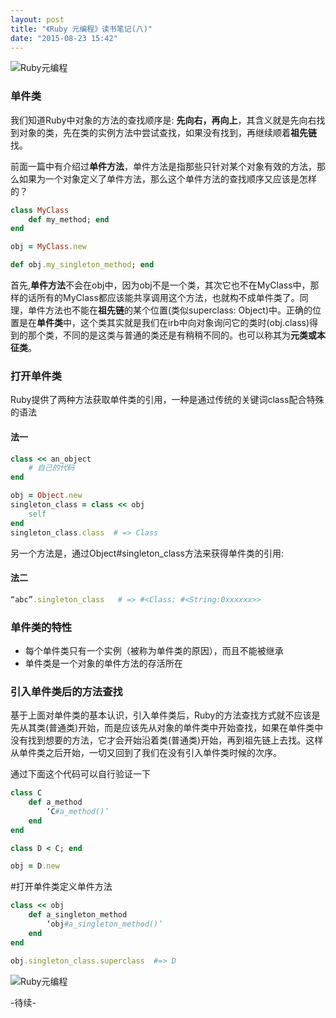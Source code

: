 ```yaml
---
layout: post
title: "《Ruby 元编程》读书笔记(八)"
date: "2015-08-23 15:42"
---
```


![Ruby元编程]({{site.IMG_PATH}}/metaprogramming-1.jpg)

### 单件类

我们知道Ruby中对象的方法的查找顺序是: **先向右，再向上**，其含义就是先向右找到对象的类，先在类的实例方法中尝试查找，如果没有找到，再继续顺着**祖先链**找。

前面一篇中有介绍过**单件方法**，单件方法是指那些只针对某个对象有效的方法，那么如果为一个对象定义了单件方法，那么这个单件方法的查找顺序又应该是怎样的？

```ruby
class MyClass
    def my_method; end
end

obj = MyClass.new

def obj.my_singleton_method; end
```

首先,**单件方法**不会在obj中，因为obj不是一个类，其次它也不在MyClass中，那样的话所有的MyClass都应该能共享调用这个方法，也就构不成单件类了。同理，单件方法也不能在**祖先链**的某个位置(类似superclass: Object)中。正确的位置是在**单件类**中，这个类其实就是我们在irb中向对象询问它的类时(obj.class)得到的那个类，不同的是这类与普通的类还是有稍稍不同的。也可以称其为**元类或本征类**。

### 打开单件类

Ruby提供了两种方法获取单件类的引用，一种是通过传统的关键词class配合特殊的语法

#### 法一
```ruby
class << an_object
    # 自己的代码
end

obj = Object.new
singleton_class = class << obj
    self
end
singleton_class.class  # => Class
```

另一个方法是，通过Object#singleton_class方法来获得单件类的引用:

#### 法二
```ruby
“abc”.singleton_class   # => #<Class: #<String:0xxxxxx>>
```

### 单件类的特性

+ 每个单件类只有一个实例（被称为单件类的原因），而且不能被继承
+ 单件类是一个对象的单件方法的存活所在

### 引入单件类后的方法查找

基于上面对单件类的基本认识，引入单件类后，Ruby的方法查找方式就不应该是先从其类(普通类)开始，而是应该先从对象的单件类中开始查找，如果在单件类中没有找到想要的方法，它才会开始沿着类(普通类)开始，再到祖先链上去找。这样从单件类之后开始，一切又回到了我们在没有引入单件类时候的次序。

通过下面这个代码可以自行验证一下
```ruby
class C
    def a_method
        ‘C#a_method()’
    end
end

class D < C; end

obj = D.new
```
#打开单件类定义单件方法
```ruby
class << obj
    def a_singleton_method
        ‘obj#a_singleton_method()’
    end
end

obj.singleton_class.superclass  #=> D
```

![Ruby元编程]({{site.IMG_PATH}}/metapragramming-8.jpg)

-待续-
